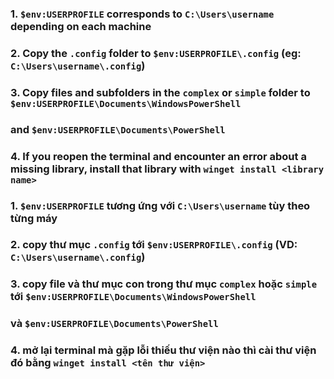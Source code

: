 ### 1. ```$env:USERPROFILE``` corresponds to ```C:\Users\username``` depending on each machine
### 2. Copy the ```.config``` folder to ```$env:USERPROFILE\.config``` (eg: ```C:\Users\username\.config```)
### 3. Copy files and subfolders in the ```complex``` or ```simple``` folder to ```$env:USERPROFILE\Documents\WindowsPowerShell```
### and ```$env:USERPROFILE\Documents\PowerShell```
### 4. If you reopen the terminal and encounter an error about a missing library, install that library with ```winget install <library name>```

### 1. ```$env:USERPROFILE``` tương ứng với ```C:\Users\username``` tùy theo từng máy
### 2. copy thư mục ```.config``` tới ```$env:USERPROFILE\.config``` (VD: ```C:\Users\username\.config```)
### 3. copy file và thư mục con trong thư mục ```complex``` hoặc ```simple``` tới ```$env:USERPROFILE\Documents\WindowsPowerShell```
### và ```$env:USERPROFILE\Documents\PowerShell```
### 4. mở lại terminal mà gặp lỗi thiếu thư viện nào thì cài thư viện đó bằng ```winget install <tên thư viện>```
